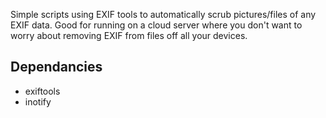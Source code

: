 Simple scripts using EXIF tools to automatically scrub pictures/files of any EXIF data. Good for running on a cloud server where you don't want to worry about removing EXIF from files off all your devices.

## Dependancies
* exiftools
* inotify
